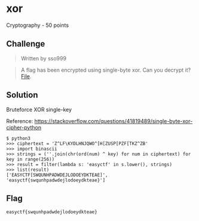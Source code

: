 # xor
Cryptography - 50 points

## Challenge 
> Written by sso999

> A flag has been encrypted using single-byte xor. Can you decrypt it? [File](xor.txt).

## Solution
Bruteforce XOR single-key
	
Reference: https://stackoverflow.com/questions/41819489/single-byte-xor-cipher-python

	$ python3
	>>> ciphertext = 'Z^LF\KYDLHNJQWO^[H[ZUSP[PZF[TKZ^ZB'
	>>> import binascii
	>>> strings = (''.join(chr(ord(num) ^ key) for num in ciphertext) for key in range(256))
	>>> result = filter(lambda s: 'easyctf' in s.lower(), strings)
	>>> list(result)
	['EASYCTF[SWQUNHPADWDEJLODOEYDKTEAE]', 'easyctf{swqunhpadwdejlodoeydkteae}']


## Flag
`easyctf{swqunhpadwdejlodoeydkteae}`